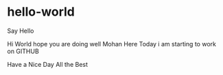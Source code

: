 # hello-world
Say Hello

Hi World
hope you are doing well
Mohan Here Today i am starting to work on GITHUB

Have a Nice Day
All the Best
